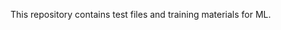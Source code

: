 This repository contains test files and training materials for ML.

<!---
hawklux/hawklux is a ✨ special ✨ repository because its `README.md` (this file) appears on your GitHub profile.
You can click the Preview link to take a look at your changes.
--->
